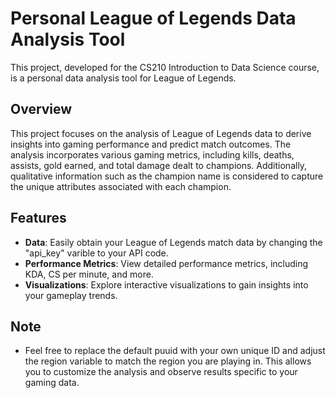 # Personal League of Legends Data Analysis Tool
This project, developed for the CS210 Introduction to Data Science course, is a personal data analysis tool for League of Legends.

## Overview

This project focuses on the analysis of League of Legends data to derive insights into gaming performance and predict match outcomes. The analysis incorporates various gaming metrics, including kills, deaths, assists, gold earned, and total damage dealt to champions. Additionally, qualitative information such as the champion name is considered to capture the unique attributes associated with each champion.

## Features

- **Data**: Easily obtain your League of Legends match data by changing the "api_key" varible to your API code.
- **Performance Metrics**: View detailed performance metrics, including KDA, CS per minute, and more.
- **Visualizations**: Explore interactive visualizations to gain insights into your gameplay trends.

## Note

- Feel free to replace the default puuid with your own unique ID and adjust the region variable to match the region you are playing in. This allows you to customize the analysis and observe results specific to your gaming data.

